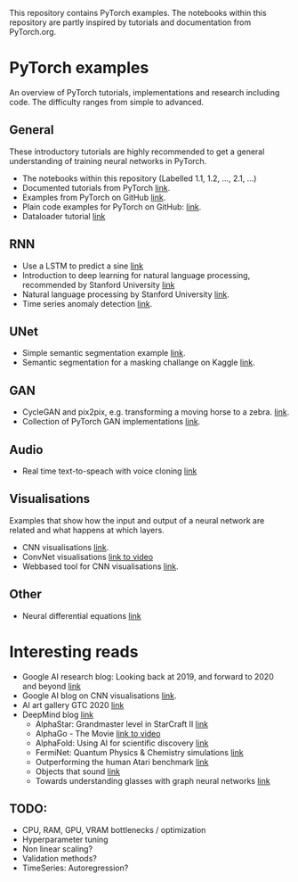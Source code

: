 This repository contains PyTorch examples. The notebooks within this repository are partly inspired by tutorials and documentation from PyTorch.org.



# PyTorch examples
An overview of PyTorch tutorials, implementations and research including code. The difficulty ranges from simple to advanced.

## General
These introductory tutorials are highly recommended to get a general understanding of training neural networks in PyTorch.
- The notebooks within this repository (Labelled 1.1, 1.2, ..., 2.1, ...)
- Documented tutorials from PyTorch  [link](https://pytorch.org/tutorials/).  
- Examples from PyTorch on GitHub [link](https://github.com/pytorch/examples).  
- Plain code examples for PyTorch on GitHub: [link](https://github.com/yunjey/pytorch-tutorial).  
- Dataloader tutorial [link](https://github.com/utkuozbulak/pytorch-custom-dataset-examples)


## RNN   
- Use a LSTM to predict a sine [link](https://github.com/pytorch/examples/tree/master/time_sequence_prediction)
- Introduction to deep learning for natural language processing, recommended by Stanford University [link](https://github.com/rguthrie3/DeepLearningForNLPInPytorch)
- Natural language processing by Stanford University [link](https://github.com/DSKSD/DeepNLP-models-Pytorch).  
- Time series anomaly detection [link](https://github.com/chickenbestlover/RNN-Time-series-Anomaly-Detection).  


## UNet  
- Simple semantic segmentation example [link](https://github.com/usuyama/pytorch-unet).  
- Semantic segmentation for a masking challange on Kaggle [link](https://github.com/milesial/Pytorch-UNet).  


## GAN
- CycleGAN and pix2pix, e.g. transforming a moving horse to a zebra. [link](https://github.com/junyanz/pytorch-CycleGAN-and-pix2pix).
- Collection of PyTorch GAN implementations [link](https://github.com/eriklindernoren/PyTorch-GAN).


## Audio
- Real time text-to-speach with voice cloning [link](https://github.com/CorentinJ/Real-Time-Voice-Cloning)


## Visualisations 
Examples that show how the input and output of a neural network are related and what happens at which layers.
- CNN visualisations [link](https://github.com/utkuozbulak/pytorch-cnn-visualizations).  
- ConvNet visualisations [link to video](https://www.youtube.com/watch?v=RNnKtNrsrmg)
- Webbased tool for CNN visualisations [link](https://github.com/FrancescoSaverioZuppichini/mirror).


## Other
- Neural differential equations [link](https://github.com/DiffEqML/torchdyn)


# Interesting reads
- Google AI research blog: Looking back at 2019, and forward to 2020 and beyond [link](https://ai.googleblog.com/2020/01/google-research-looking-back-at-2019.html)  
- Google AI blog on CNN visualisations [link](https://ai.googleblog.com/2015/06/inceptionism-going-deeper-into-neural.html).
- AI art gallery GTC 2020 [link](https://www.nvidia.com/en-us/gtc/ai-art-gallery/artists/)
- DeepMind blog [link](https://deepmind.com/blog)
    - AlphaStar: Grandmaster level in StarCraft II [link](https://deepmind.com/blog/article/AlphaStar-Grandmaster-level-in-StarCraft-II-using-multi-agent-reinforcement-learning)
    - AlphaGo - The Movie [link to video](https://www.youtube.com/watch?v=WXuK6gekU1Y)
    - AlphaFold: Using AI for scientific discovery [link](https://deepmind.com/blog/article/AlphaFold-Using-AI-for-scientific-discovery)
    - FermiNet: Quantum Physics & Chemistry simulations [link](https://deepmind.com/blog/article/FermiNet)  
    - Outperforming the human Atari benchmark [link](https://deepmind.com/blog/article/Agent57-Outperforming-the-human-Atari-benchmark)
    - Objects that sound [link](https://deepmind.com/blog/article/objects-that-sound)
    - Towards understanding glasses with graph neural networks [link](https://deepmind.com/blog/article/Towards-understanding-glasses-with-graph-neural-networks)


## TODO: 

- CPU, RAM, GPU, VRAM bottlenecks / optimization
- Hyperparameter tuning
- Non linear scaling?
- Validation methods?
- TimeSeries: Autoregression?
